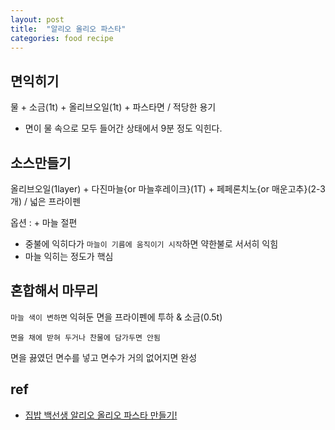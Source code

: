 ```yaml
---
layout: post
title:  "알리오 올리오 파스타"
categories: food recipe
---
```



면익히기
----------

물 + 소금(1t) + 올리브오일(1t) + 파스타면 / 적당한 용기

* 면이 물 속으로 모두 들어간 상태에서 9분 정도 익힌다. 

소스만들기
----------

올리브오일(1layer) + 다진마늘{or 마늘후레이크}(1T) + 페페론치노{or 매운고추}(2-3개) / 넓은 프라이펜

옵션 : + 마늘 절편

* 중불에 익히다가 `마늘이 기름에 움직이기 시작`하면 약한불로 서서히 익힘
* 마늘 익히는 정도가 핵심


혼합해서 마무리
----------

`마늘 색이 변하면` 익혀둔 면을 프라이펜에 투하 & 소금(0.5t)

	면을 채에 받혀 두거나 찬물에 담가두면 안됨

면을 끓였던 면수를 넣고 면수가 거의 없어지면 완성

ref
----

* [집밥 백선생 알리오 올리오 파스타 만들기!](http://bmsj.tistory.com/287)
